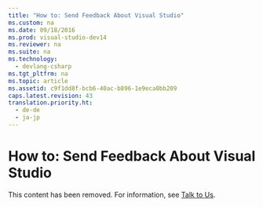```yaml
---
title: "How to: Send Feedback About Visual Studio"
ms.custom: na
ms.date: 09/18/2016
ms.prod: visual-studio-dev14
ms.reviewer: na
ms.suite: na
ms.technology: 
  - devlang-csharp
ms.tgt_pltfrm: na
ms.topic: article
ms.assetid: c9f1dd8f-bcb6-40ac-b896-1e9eca0bb209
caps.latest.revision: 43
translation.priority.ht: 
  - de-de
  - ja-jp
---
```

# How to: Send Feedback About Visual Studio
This content has been removed. For information, see [Talk to Us](../vs140/Talk-to-Us.md).